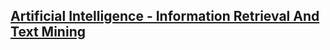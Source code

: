 ## [Artificial Intelligence - Information Retrieval And Text Mining](https://github.com/FMI-Materials/FMI-Master-AI-Materials/tree/main/Year%20II/Semester%20I/Information%20Retrieval%20And%20Text%20Mining)